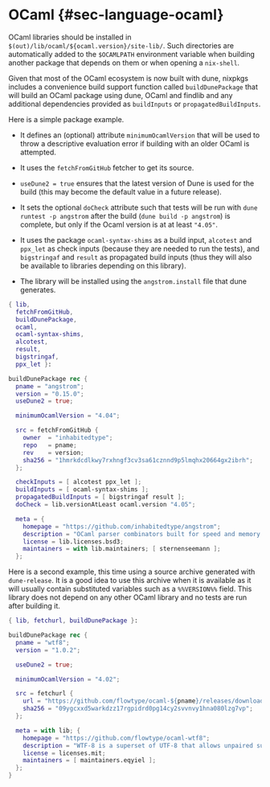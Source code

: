 # OCaml {#sec-language-ocaml}

OCaml libraries should be installed in `$(out)/lib/ocaml/${ocaml.version}/site-lib/`. Such directories are automatically added to the `$OCAMLPATH` environment variable when building another package that depends on them or when opening a `nix-shell`.

Given that most of the OCaml ecosystem is now built with dune, nixpkgs includes a convenience build support function called `buildDunePackage` that will build an OCaml package using dune, OCaml and findlib and any additional dependencies provided as `buildInputs` or `propagatedBuildInputs`.

Here is a simple package example.

- It defines an (optional) attribute `minimumOcamlVersion` that will be used to
  throw a descriptive evaluation error if building with an older OCaml is
  attempted.

- It uses the `fetchFromGitHub` fetcher to get its source.

- `useDune2 = true` ensures that the latest version of Dune is used for the
  build (this may become the default value in a future release).

- It sets the optional `doCheck` attribute such that tests will be run with
  `dune runtest -p angstrom` after the build (`dune build -p angstrom`) is
  complete, but only if the Ocaml version is at at least `"4.05"`.

- It uses the package `ocaml-syntax-shims` as a build input, `alcotest` and
  `ppx_let` as check inputs (because they are needed to run the tests), and
  `bigstringaf` and `result` as propagated build inputs (thus they will also be
  available to libraries depending on this library).

- The library will be installed using the `angstrom.install` file that dune
  generates.

```nix
{ lib,
  fetchFromGitHub,
  buildDunePackage,
  ocaml,
  ocaml-syntax-shims,
  alcotest,
  result,
  bigstringaf,
  ppx_let }:

buildDunePackage rec {
  pname = "angstrom";
  version = "0.15.0";
  useDune2 = true;

  minimumOcamlVersion = "4.04";

  src = fetchFromGitHub {
    owner  = "inhabitedtype";
    repo   = pname;
    rev    = version;
    sha256 = "1hmrkdcdlkwy7rxhngf3cv3sa61cznnd9p5lmqhx20664gx2ibrh";
  };

  checkInputs = [ alcotest ppx_let ];
  buildInputs = [ ocaml-syntax-shims ];
  propagatedBuildInputs = [ bigstringaf result ];
  doCheck = lib.versionAtLeast ocaml.version "4.05";

  meta = {
    homepage = "https://github.com/inhabitedtype/angstrom";
    description = "OCaml parser combinators built for speed and memory efficiency";
    license = lib.licenses.bsd3;
    maintainers = with lib.maintainers; [ sternenseemann ];
  };
```

Here is a second example, this time using a source archive generated with `dune-release`. It is a good idea to use this archive when it is available as it will usually contain substituted variables such as a `%%VERSION%%` field. This library does not depend on any other OCaml library and no tests are run after building it.

```nix
{ lib, fetchurl, buildDunePackage }:

buildDunePackage rec {
  pname = "wtf8";
  version = "1.0.2";

  useDune2 = true;

  minimumOcamlVersion = "4.02";

  src = fetchurl {
    url = "https://github.com/flowtype/ocaml-${pname}/releases/download/v${version}/${pname}-v${version}.tbz";
    sha256 = "09ygcxxd5warkdzz17rgpidrd0pg14cy2svvnvy1hna080lzg7vp";
  };

  meta = with lib; {
    homepage = "https://github.com/flowtype/ocaml-wtf8";
    description = "WTF-8 is a superset of UTF-8 that allows unpaired surrogates.";
    license = licenses.mit;
    maintainers = [ maintainers.eqyiel ];
  };
}
```
